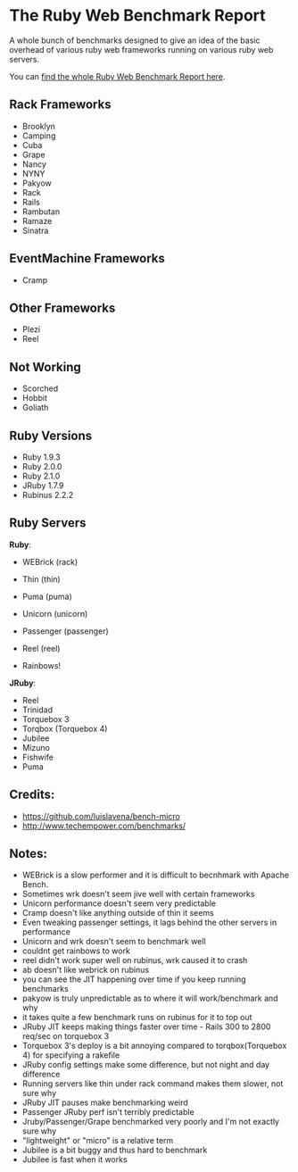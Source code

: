 
# The Ruby Web Benchmark Report 

A whole bunch of benchmarks designed to give an idea of the basic overhead of various
ruby web frameworks running on various ruby web servers.

You can [find the whole Ruby Web Benchmark Report here](http://madebymarket.com/blog/dev/ruby-web-benchmark-report.html).


## Rack Frameworks

- Brooklyn
- Camping 
- Cuba 
- Grape 
- Nancy 
- NYNY 
- Pakyow 
- Rack 
- Rails 
- Rambutan 
- Ramaze 
- Sinatra 


## EventMachine Frameworks

- Cramp

## Other Frameworks

- Plezi
- Reel 

## Not Working

- Scorched
- Hobbit
- Goliath

## Ruby Versions

- Ruby 1.9.3
- Ruby 2.0.0
- Ruby 2.1.0
- JRuby 1.7.9
- Rubinus 2.2.2


## Ruby Servers

**Ruby**:

- WEBrick (rack)
- Thin (thin)
- Puma (puma)
- Unicorn (unicorn)
- Passenger (passenger)
- Reel (reel)

- Rainbows!

**JRuby**:

- Reel
- Trinidad
- Torquebox 3
- Torqbox (Torquebox 4)
- Jubilee
- Mizuno
- Fishwife
- Puma


## Credits:

- https://github.com/luislavena/bench-micro
- http://www.techempower.com/benchmarks/


## Notes:

 - WEBrick is a slow performer and it is difficult to becnhmark with Apache Bench.
 - Sometimes wrk doesn't seem jive well with certain frameworks
 - Unicorn performance doesn't seem very predictable
 - Cramp doesn't like anything outside of thin it seems
 - Even tweaking passenger settings, it lags behind the other servers in performance
 - Unicorn and wrk doesn't seem to benchmark well
 - couldnt get rainbows to work
 - reel didn't work super well on rubinus, wrk caused it to crash
 - ab doesn't like webrick on rubinus
 - you can see the JIT happening over time if you keep running benchmarks
 - pakyow is truly unpredictable as to where it will work/benchmark and why
 - it takes quite a few benchmark runs on rubinus for it to top out
 - JRuby JIT keeps making things faster over time - Rails 300 to 2800 req/sec on torquebox 3
 - Torquebox 3's deploy is a bit annoying compared to torqbox(Torquebox 4) for specifying a rakefile
 - JRuby config settings make some difference, but not night and day difference
 - Running servers like thin under rack command makes them slower, not sure why
 - JRuby JIT pauses make benchmarking weird
 - Passenger JRuby perf isn't terribly predictable
 - Jruby/Passenger/Grape benchmarked very poorly and I'm not exactly sure why
 - "lightweight" or "micro" is a relative term
 - Jubilee is a bit buggy and thus hard to benchmark
 - Jubilee is fast when it works



